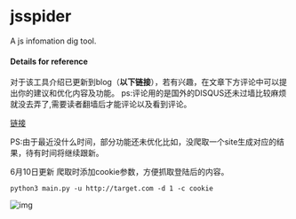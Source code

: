 # jsspider
A js infomation  dig tool.

#### Details for reference 
对于该工具介绍已更新到blog（**以下链接**），若有兴趣，在文章下方评论中可以提出你的建议和优化内容及功能。
ps:评论用的是国外的DISQUS还未过墙比较麻烦就没去弄了,需要读者翻墙后才能评论以及看到评论。

[链接](http://qclover.cn/2019/05/14/%E8%B0%88js%E9%9D%99%E6%80%81%E6%96%87%E4%BB%B6%E5%9C%A8%E6%BC%8F%E6%B4%9E%E6%8C%96%E6%8E%98%E4%B8%AD%E7%9A%84%E5%88%A9%E7%94%A8.html)

PS:由于最近没什么时间，部分功能还未优化比如，没爬取一个site生成对应的结果，待有时间将继续跟新。

6月10日更新
爬取时添加cookie参数，方便抓取登陆后的内容。

`python3 main.py -u http://target.com -d 1 -c cookie`

![img](https://qclover.cn/assets/images/cookie_arg.png)
